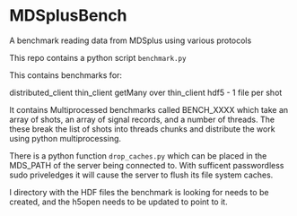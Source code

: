 # MDSplusBench
A benchmark reading data from MDSplus using various protocols

This repo contains a python script `benchmark.py`

This contains benchmarks for:

distributed_client
thin_client
getMany over thin_client
hdf5 - 1 file per shot

It contains Multiprocessed benchmarks called
 BENCH_XXXX
which take an array of shots, an array of signal records, and a number of threads.
The these break the list of shots into threads chunks and distribute the work using python multiprocessing.

There is a python function `drop_caches.py` which can be placed in the MDS_PATH of the server being connected to.  With sufficent passwordless sudo priveledges it will cause the server to flush its file system caches.

I directory with the HDF files the benchmark is looking for needs to be created, and the h5open needs to be updated to point to it.

